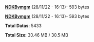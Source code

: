 [**NDKBvmgm**](/data/NDKBvmgm.txt) (28/11/22 - 16:13)- 593 bytes

[**NDKBvmgm**](/data/NDKBvmgm.txt) (28/11/22 - 16:13)- 593 bytes

**Total Datas**: 5433

**Total Size**: 30.46 MB / 30.5 MB